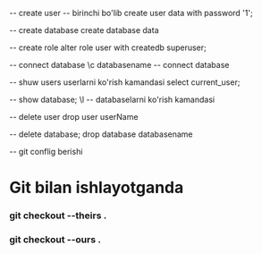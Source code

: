 -- create user
-- birinchi bo'lib 
create user data with password '1';

-- create database 
create database data

-- create role 
alter role user with createdb superuser;

-- connect database 
\c databasename -- connect database

-- shuw users userlarni ko'rish kamandasi
select current_user;

-- show database;
\l -- databaselarni ko'rish kamandasi

-- delete user
drop user userName

-- delete database;
drop database databasename

-- git conflig berishi
<h1>Git bilan ishlayotganda</h1>
<!-- agarda bitta fileda ikkita odam ishalayotgan bulsa 
    va ikkalsi ham bitta joyni o'zgartirsa git comflig beradi 
    buni oldini olish uchun alohida faylda ishlagan maqul birinchidan 
    lekin shunday bulib qolsa 
-->
<h3>git checkout --theirs .</h3>
<h3>git checkout --ours .</h3>
<!-- tanlash kerak buladi -->
